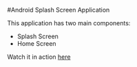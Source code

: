 #Android Splash Screen Application

This application has two main components: 
* Splash Screen
* Home Screen 


Watch it in action [here](https://www.youtube.com/watch?v=jgwvM9IMGUk)

